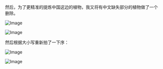 



然后，为了更精准的提炼中国这边的植物，我又将有中文缺失部分的植物做了一个删除。

![Image](https://github.com/user-attachments/assets/cab31b79-67d6-4f51-86c3-5b095e669a25)

![Image](https://github.com/user-attachments/assets/3ae54948-d062-470e-a338-d4e4a5ca2b8e)

然后根据大小写重新拍了一下序：

![Image](https://github.com/user-attachments/assets/88c81832-66d9-4535-93bd-6f99415606d1)

![Image](https://github.com/user-attachments/assets/11b73b65-1cd1-46d7-b5db-0780db39f8cf)



